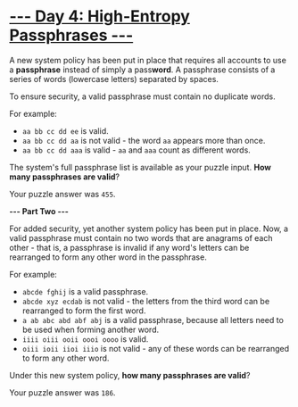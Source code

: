 # [--- Day 4: High-Entropy Passphrases ---](http://adventofcode.com/2017/day/4)

A new system policy has been put in place that requires all accounts to use a **passphrase** instead of simply a pass**word**. A passphrase consists of a series of words (lowercase letters) separated by spaces.

To ensure security, a valid passphrase must contain no duplicate words.

For example:

- ``aa bb cc dd ee`` is valid.
- ``aa bb cc dd aa`` is not valid - the word ``aa`` appears more than once.
- ``aa bb cc dd aaa`` is valid - ``aa`` and ``aaa`` count as different words.

The system's full passphrase list is available as your puzzle input. **How many passphrases are valid**?

Your puzzle answer was ``455``.

**--- Part Two ---**

For added security, yet another system policy has been put in place. Now, a valid passphrase must contain no two words that are anagrams of each other - that is, a passphrase is invalid if any word's letters can be rearranged to form any other word in the passphrase.

For example:

- ``abcde fghij`` is a valid passphrase.
- ``abcde xyz ecdab`` is not valid - the letters from the third word can be rearranged to form the first word.
- ``a ab abc abd abf abj`` is a valid passphrase, because all letters need to be used when forming another word.
- ``iiii oiii ooii oooi oooo`` is valid.
- ``oiii ioii iioi iiio`` is not valid - any of these words can be rearranged to form any other word.

Under this new system policy, **how many passphrases are valid**?

Your puzzle answer was ``186``.
